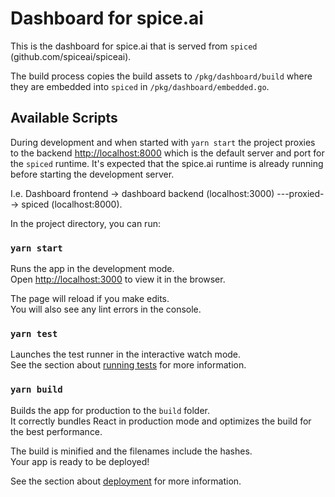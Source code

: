 # Dashboard for spice.ai

This is the dashboard for spice.ai that is served from `spiced` (github.com/spiceai/spiceai).

The build process copies the build assets to `/pkg/dashboard/build` where they are embedded into `spiced` in `/pkg/dashboard/embedded.go`.

## Available Scripts

During development and when started with `yarn start` the project proxies to the backend [http://localhost:8000](http://localhost:8000) which is the default server and port for the `spiced` runtime. It's expected that the spice.ai runtime is already running before starting the development server.

I.e. Dashboard frontend -> dashboard backend (localhost:3000) ---proxied--> spiced (localhost:8000).

In the project directory, you can run:

### `yarn start`

Runs the app in the development mode.\
Open [http://localhost:3000](http://localhost:3000) to view it in the browser.

The page will reload if you make edits.\
You will also see any lint errors in the console.

### `yarn test`

Launches the test runner in the interactive watch mode.\
See the section about [running tests](https://facebook.github.io/create-react-app/docs/running-tests) for more information.

### `yarn build`

Builds the app for production to the `build` folder.\
It correctly bundles React in production mode and optimizes the build for the best performance.

The build is minified and the filenames include the hashes.\
Your app is ready to be deployed!

See the section about [deployment](https://facebook.github.io/create-react-app/docs/deployment) for more information.
